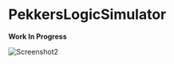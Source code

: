 # PekkersLogicSimulator

**Work In Progress**

![Screenshot2](https://raw.githubusercontent.com/pekkalanger/PekkersLogicSimulator/master/PekkersLogicSimulator/screenshot6.png)
